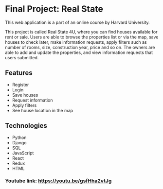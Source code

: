 

# Final Project: Real State

This web application is a part of an online course by Harvard University.

This project is called Real State 4U, where you can find houses available for rent or sale.
Users are able to browse the properties list or via the map, save houses to check later, make information requests, apply filters such as number of rooms, size, construction year, price and so on. The owners are able to add and update the properties, and view information requests that users submitted.

## Features
-  Register
-  Login
-  Save houses
-  Request information
-  Apply filters
-  See house location in the map

## Technologies
-  Python
-  Django
-  SQL
-  JavaScript
-  React
-  Redux
-  HTML

### Youtube link: https://youtu.be/gsfHha2vtJg


